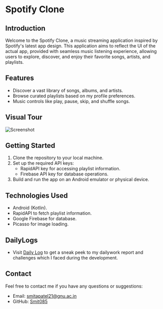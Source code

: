 # Spotify Clone

## Introduction

Welcome to the Spotify Clone, a music streaming application inspired by Spotify's latest app design. This application aims to reflect the UI of the actual app, provided with seamless music listening experience, allowing users to explore, discover, and enjoy their favorite songs, artists, and playlists.

## Features

- Discover a vast library of songs, albums, and artists.
- Browse curated playlists based on my profile preferences.
- Music controls like play, pause, skip, and shuffle songs.

## Visual Tour

![Screenshot](https://github.com/Smit085/SpotifyClone/assets/139530390/d58ef309-a2d0-479f-8361-86f12296678e)



## Getting Started

1. Clone the repository to your local machine.
2. Set up the required API keys:
   - RapidAPI key for accessing playlist information.
   - Firebase API key for database operations.
3. Build and run the app on an Android emulator or physical device.

## Technologies Used

- Android (Kotlin).
- RapidAPI to fetch playlist information.
- Google Firebase for database.
- Picasso for image loading.

## DailyLogs

- Visit [Daily Log](https://github.com/Smit085/SpotifyClone/blob/master/DailyLogs.md) to get a sneak peek to my dailywork report and challenges which I faced during the development.

## Contact

Feel free to contact me if you have any questions or suggestions:
- Email: smitapatel21@gnu.ac.in
- GitHub: [Smit085](https://github.com/Smit085)

